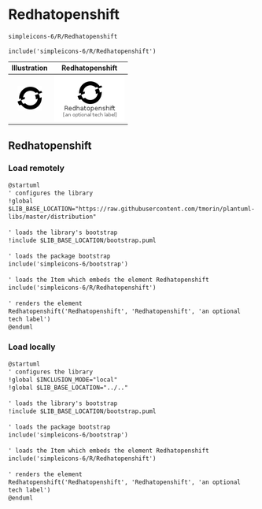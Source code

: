 # Redhatopenshift


```text
simpleicons-6/R/Redhatopenshift
```

```text
include('simpleicons-6/R/Redhatopenshift')
```



| Illustration | Redhatopenshift |
| :---: | :---: |
| ![illustration for Illustration](../../simpleicons-6/R/Redhatopenshift.png) | ![illustration for Redhatopenshift](../../simpleicons-6/R/Redhatopenshift.Local.png) |




## Redhatopenshift

### Load remotely
```plantuml
@startuml
' configures the library
!global $LIB_BASE_LOCATION="https://raw.githubusercontent.com/tmorin/plantuml-libs/master/distribution"

' loads the library's bootstrap
!include $LIB_BASE_LOCATION/bootstrap.puml

' loads the package bootstrap
include('simpleicons-6/bootstrap')

' loads the Item which embeds the element Redhatopenshift
include('simpleicons-6/R/Redhatopenshift')

' renders the element
Redhatopenshift('Redhatopenshift', 'Redhatopenshift', 'an optional tech label')
@enduml
```

### Load locally
```plantuml
@startuml
' configures the library
!global $INCLUSION_MODE="local"
!global $LIB_BASE_LOCATION="../.."

' loads the library's bootstrap
!include $LIB_BASE_LOCATION/bootstrap.puml

' loads the package bootstrap
include('simpleicons-6/bootstrap')

' loads the Item which embeds the element Redhatopenshift
include('simpleicons-6/R/Redhatopenshift')

' renders the element
Redhatopenshift('Redhatopenshift', 'Redhatopenshift', 'an optional tech label')
@enduml
```

